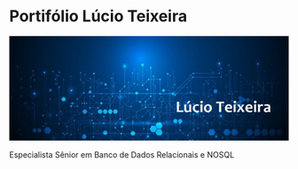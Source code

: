 # Portifólio Lúcio Teixeira 
<p align="Left">
<img src='https://github.com/luciotravassos/Portifolio/blob/main/ti.jpg'>
 </p>

Especialista Sênior em Banco de Dados Relacionais e NOSQL

